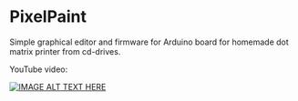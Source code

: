 # PixelPaint
Simple graphical editor and firmware for Arduino board for homemade dot matrix printer from cd-drives.

YouTube video:

[![IMAGE ALT TEXT HERE](https://img.youtube.com/vi/0u8U6Vut390/0.jpg)](https://www.youtube.com/watch?v=0u8U6Vut390/0)
